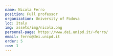 ```yaml
---
name: Nicola Ferro
position: Full professor
organization: University of Padova
loc: Italy
img: assets/img/nicola.png
personal-page: https://www.dei.unipd.it/~ferro/
email: ferro@dei.unipd.it
order: 5
row: 1
---
```

